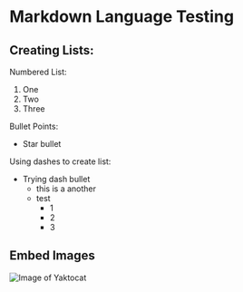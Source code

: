 # Markdown Language Testing

## Creating Lists:
Numbered List:
1. One
2. Two
3. Three

Bullet Points:
* Star bullet

Using dashes to create list:
- Trying dash bullet
    - this is a another
    - test 
        - 1
        - 2
        - 3

## Embed Images
![Image of Yaktocat](https://octodex.github.com/images/yaktocat.png)